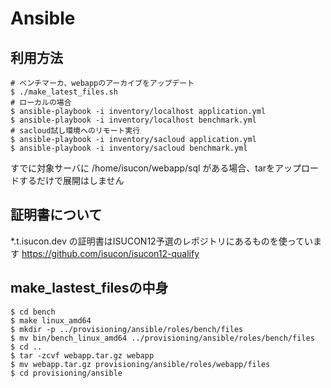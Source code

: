# Ansible

## 利用方法

```
# ベンチマーカ、webappのアーカイブをアップデート　
$ ./make_latest_files.sh
# ローカルの場合
$ ansible-playbook -i inventory/localhost application.yml
$ ansible-playbook -i inventory/localhost benchmark.yml
# sacloud試し環境へのリモート実行
$ ansible-playbook -i inventory/sacloud application.yml
$ ansible-playbook -i inventory/sacloud benchmark.yml
```

すでに対象サーバに /home/isucon/webapp/sql がある場合、tarをアップロードするだけで展開はしません

## 証明書について

*.t.isucon.dev の証明書はISUCON12予選のレポジトリにあるものを使っています
https://github.com/isucon/isucon12-qualify


## make_lastest_filesの中身

```
$ cd bench
$ make linux_amd64
$ mkdir -p ../provisioning/ansible/roles/bench/files
$ mv bin/bench_linux_amd64 ../provisioning/ansible/roles/bench/files
$ cd ..
$ tar -zcvf webapp.tar.gz webapp
$ mv webapp.tar.gz provisioning/ansible/roles/webapp/files
$ cd provisioning/ansible
```
